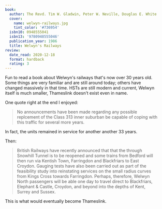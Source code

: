 ```yaml
---
book:
  author: The Revd. Tim W. Gladwin, Peter W. Neville, Douglas E. White
  cover:
    name: welwyn-railways.jpg
    tint_color: '#736954'
  isbn10: 0948555041
  isbn13: '9780948555046'
  publication_year: 1986
  title: Welwyn's Railways
review:
  date_read: 2020-12-18
  format: hardback
  rating: 3
---
```


Fun to read a book about Welwyn's railways that's now over 30 years old.
Some things are very familiar and are still around today; others have changed massively in that time.
HSTs are still modern and current, Welwyn itself is much smaller, Thameslink doesn't exist even in name.

One quote right at the end I enjoyed:

> No announcements have been made regarding any possible replcement of the Class 313 inner suburban be capable of coping with this traffic for several more years.

In fact, the units remained in service for another another 33 years.

Then:

> British Railways have recently announced that that the through Snowhill Tunnel is to be reopened and some trains from Bedford will then run via Kentish Town, Farringdon and Blackfriars to East Croydon.
> Gauging tests have also been carried out as part of the feasibility study into reinstating services on the small radius curves from Kings Cross towards Farringdon.
> Perhaps, therefore, Welwyn North passengers will be able one day to travel direct to Blackfriars, Elephant & Castle, Croydon, and beyond into the depths of Kent, Surrey and Sussex.

This is what would eventually become Thameslink.